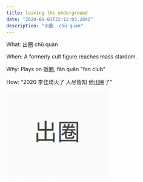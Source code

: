 ```yaml
---
title: leaving the underground
date: "2020-01-01T22:12:03.284Z"
description: "出圈  chū quàn"
---
```


What: 出圈 chū quàn

When: A formerly cult figure reaches mass stardom.

Why: Plays on 饭圈, fàn quān "fan club" 

How: "2020 李佳琦火了 人尽皆知 他出圈了"

![Chinese Salty Egg](./1.png)
